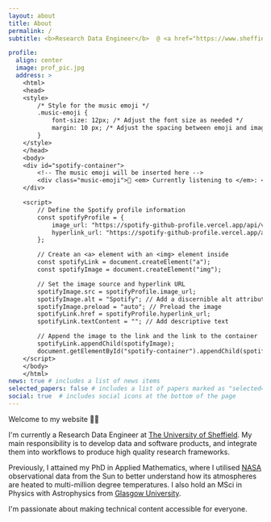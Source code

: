 ```yaml
---
layout: about
title: About
permalink: /
subtitle: <b>Research Data Engineer</b>  @ <a href="https://www.sheffield.ac.uk/">The University of Sheffield</a> 

profile:
  align: center
  image: prof_pic.jpg
  address: >
    <html>
    <head>
    <style>
        /* Style for the music emoji */
        .music-emoji {
            font-size: 12px; /* Adjust the font size as needed */
            margin: 10 px; /* Adjust the spacing between emoji and image */
        }
    </style>
    </head>
    <body>
    <div id="spotify-container">
        <!-- The music emoji will be inserted here -->
        <div class="music-emoji">🎵 <em> Currently listening to </em>: </div>
    </div>

    <script>
        // Define the Spotify profile information
        const spotifyProfile = {
            image_url: "https://spotify-github-profile.vercel.app/api/view?uid=11130333962&cover_image=true&theme=novatorem&show_offline=true&background_color=121212&interchange=false&bar_color=53b14f&bar_color_cover=true",
            hyperlink_url: "https://spotify-github-profile.vercel.app/api/view?uid=11130333962&redirect=true"
        };

        // Create an <a> element with an <img> element inside
        const spotifyLink = document.createElement("a");
        const spotifyImage = document.createElement("img");

        // Set the image source and hyperlink URL
        spotifyImage.src = spotifyProfile.image_url;
        spotifyImage.alt = "Spotify"; // Add a discernible alt attribute
        spotifyImage.preload = "auto"; // Preload the image
        spotifyLink.href = spotifyProfile.hyperlink_url;
        spotifyLink.textContent = ""; // Add descriptive text

        // Append the image to the link and the link to the container
        spotifyLink.appendChild(spotifyImage);
        document.getElementById("spotify-container").appendChild(spotifyLink);
    </script>
    </body>
    </html>
news: true # includes a list of news items
selected_papers: false # includes a list of papers marked as "selected={true}"
social: true  # includes social icons at the bottom of the page
---
```


Welcome to my website <span class="wave">👋🏼</span>

I'm currently a Research Data Engineer at <a href="https://www.sheffield.ac.uk/">The University of Sheffield</a>. My main responsibility is to develop data and software products, and integrate them
into workflows to produce high quality research frameworks.

Previously, I attained my PhD in Applied Mathematics, where I utilised <a href="https://sdo.gsfc.nasa.gov/data/">NASA</a> observational data from the Sun to better understand how its atmospheres are heated to multi-million degree temperatures. 
I also hold an MSci in Physics with Astrophysics from <a href="https://www.gla.ac.uk//">Glasgow University</a>.

I'm passionate about making technical content accessible for everyone.

